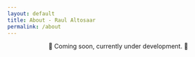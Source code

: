 ```yaml
---
layout: default
title: About - Raul Altosaar
permalink: /about
---
```

<p style="text-align: center">🐞 Coming soon, currently under development. 🐞</p>

<!-- I am an artist and researcher. Currently, I am developing customized musical interfaces using virtual reality technology, sensors, and code. These systems prioritize the relationship between my body and the material world. This results in musical performances that are physically demanding and site‑specific.

My work has appeared at conferences including the ACM international conference on Tangible, Embedded, and Embodied Interactions, the Music in New Technologies conference, the Society for Literature, Science, and the Arts conference, and the European Conference on Computer Vision, and has also been exhibited internationally in museums and festivals including the LAST Festival at Stanford University, the Ontario Science Centre, and The Wrong New Digital Art Biennale.

You can find my CV here. -->

<html>
<img class="lazy" data-src="/assets/img/pages/about/rafull.jpg">
</html>

